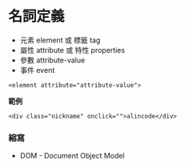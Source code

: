 # 名詞定義

* 元素 element 或 標籤 tag
* 屬性 attribute 或 特性 properties
* 參數 attribute-value
* 事件 event

`<element attribute="attribute-value">`

**範例**

`<div class="nickname" onclick="">alincode</div>`


### 縮寫

* DOM - Document Object Model


